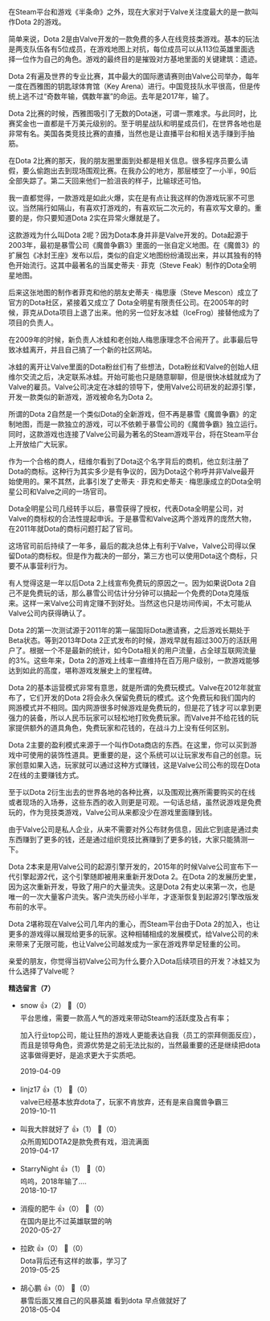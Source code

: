在Steam平台和游戏《半条命》之外，现在大家对于Valve关注度最大的是一款叫作Dota 2的游戏。

简单来说，Dota 2是由Valve开发的一款免费的多人在线竞技类游戏。基本的玩法是两支队伍各有5位成员，在游戏地图上对抗，每位成员可以从113位英雄里面选择一位作为自己的角色。游戏的最终目的是摧毁对方基地里面的关键建筑：遗迹。

Dota 2有遍及世界的专业比赛，其中最大的国际邀请赛则由Valve公司举办，每年一度在西雅图的钥匙球体育馆（Key Arena）进行。中国竞技队水平很高，但是传统上逃不过“奇数年输，偶数年赢”的命运。去年是2017年，输了。

Dota 2比赛的时候，西雅图吸引了无数的Dota迷，可谓一票难求。与此同时，比赛奖金也一直都是千万美元级别的。至于明星战队和明星成员们，在世界各地也是非常有名。美国各类竞技比赛的直播，当然也是让直播平台和相关选手赚到手抽筋。

在Dota 2比赛的那天，我的朋友圈里面到处都是相关信息。很多程序员要么请假，要么偷跑出去到现场围观比赛。在我办公的地方，那层楼空了一小半，90后全部失踪了。第二天回来他们一脸沮丧的样子，比输球还可怕。

我一直都觉得，一款游戏是如此火爆，实在是有点让我这样的伪游戏玩家不可思议。当然隔行如隔山，有喜欢打游戏的，有喜欢玩二次元的，有喜欢写文章的。重要的是，你只要知道Dota 2实在异常火爆就是了。

这款游戏为什么叫Dota 2呢？因为Dota本身并非是Valve开发的。Dota起源于2003年，最初是暴雪公司《魔兽争霸3》里面的一张自定义地图。在《魔兽3》的扩展包《冰封王座》发布以后，类似的自定义地图纷纷涌现出来，并以其独有的特色开始流行。这其中最著名的当属史蒂夫 · 菲克（Steve Feak）制作的Dota全明星地图。

后来这张地图的制作者菲克和他的朋友史蒂夫 · 梅思康（Steve Mescon）成立了官方的Dota社区，紧接着又成立了 Dota全明星有限责任公司。在2005年的时候，菲克从Dota项目上退了出来。他的另一位好友冰蛙（IceFrog）接替他成为了项目的负责人。

在2009年的时候，新负责人冰蛙和老创始人梅思康理念不合闹开了。此事最后导致冰蛙离开，并且自己搞了一个新的社区网站。

冰蛙的离开让Valve里面的Dota粉丝们有了些想法，Dota粉丝和Valve的创始人纽维尔交流之后，决定联系冰蛙。开始可能也只是随意聊聊，但是很快冰蛙就成为了Valve的雇员。Valve公司决定在冰蛙的领导下，使用Valve公司研发的起源引擎，开发一款类似的新游戏，游戏被命名为Dota 2。

所谓的Dota 2自然是一个类似Dota的全新游戏，但不再是暴雪《魔兽争霸》的定制地图，而是一款独立的游戏，可以不依赖于暴雪公司的《魔兽争霸》独立运行。同时，这款游戏也连接了Valve公司最为著名的Steam游戏平台，将在Steam平台上开放给广大玩家。

作为一个合格的商人，纽维尔看到了Dota这个名字背后的商机，他立刻注册了Dota的商标。这种行为其实多少是有争议的，因为Dota这个称呼并非Valve最开始使用的。果不其然，此事引发了史蒂夫 · 菲克和史蒂夫 · 梅思康成立的Dota全明星公司和Valve之间的一场官司。

Dota全明星公司几经转手以后，暴雪获得了授权，代表Dota全明星公司，对Valve的商标权的合法性提起申诉。于是暴雪和Valve这两个游戏界的庞然大物，在2011年就Dota的商标问题打起了官司。

这场官司前后持续了一年多，最后的裁决总体上有利于Valve，Valve公司得以保留Dota的商标权。但是作为裁决的一部分，第三方也可以使用Dota这个商标，只要不从事营利行为。

有人觉得这是一年以后Dota 2上线宣布免费玩的原因之一。因为如果说Dota 2自己不是免费玩的话，那么暴雪公司估计分分钟可以搞起一个免费的Dota克隆版来。这样一来Valve公司肯定赚不到好处。当然这也只是坊间传闻，不太可能从Valve公司内获得确认了。

Dota 2的第一次测试源于2011年的第一届国际Dota邀请赛，之后游戏长期处于Beta状态。等到2013年Dota 2正式发布的时候，游戏早就有超过300万的活跃用户了。根据一个不是最新的统计，如今Dota相关的用户流量，占全球互联网流量的3%。这些年来，Dota 2的游戏上线率一直维持在百万用户级别，一款游戏能够达到如此的高度，堪称游戏发展史上的里程碑。

Dota 2的基本运营模式非常有意思，就是所谓的免费玩模式。Valve在2012年就宣布了，它们开发的Dota 2将会永久保留免费玩的模式。这个免费玩和我们国内的网游模式并不相同。国内网游很多时候游戏是免费玩的，但是花了钱才可以拿到更强力的装备，所以人民币玩家可以轻松地打败免费玩家。而Valve并不给花钱的玩家提供额外的道具角色，免费玩家和花钱的，在战斗力上没有任何区别。

Dota 2主要的盈利模式来源于一个叫作Dota商店的东西。在这里，你可以买到游戏中可使用的装饰性道具。更重要的是，这个系统可以让玩家发布自己的创意。玩家创意如果入选，玩家就可以通过这种方式赚钱，这是Valve公司公布的现在Dota 2在线的主要赚钱方式。

至于以Dota 2衍生出去的世界各地的各种比赛，以及围观比赛所需要购买的在线或者现场的入场券，这些东西的收入则更是可观。一句话总结，虽然说游戏是免费玩的，作为竞技类游戏，Valve公司从来都没少在游戏里面赚到钱。

由于Valve公司是私人企业，从来不需要对外公布财务信息，因此它到底是通过卖东西赚到了更多的钱，还是通过组织竞技比赛赚到了更多的钱，大家只能猜测一下。

Dota 2本来是用Valve公司的起源引擎开发的，2015年的时候Valve公司宣布下一代引擎起源2代，这个引擎随即被用来重新开发Dota 2。在Dota 2的发展历史里，因为这次重新开发，导致了用户的大量流失。这是Dota 2有史以来第一次，也是唯一的一次大量客户流失。客户流失历经小半年，才逐渐恢复到起源2引擎改版发布前的水平。

Dota 2堪称现在Valve公司几年内的重心，而Steam平台由于Dota 2的加入，也让更多的游戏得以展现给更多的玩家。这种相辅相成的发展模式，给Valve公司的未来带来了无限可能，也让Valve公司越发成为一家在游戏界举足轻重的公司。

亲爱的朋友，你觉得当初Valve公司为什么要介入Dota后续项目的开发？冰蛙又为什么选择了Valve呢？
<div><strong>精选留言（7）</strong></div><ul>
<li><span>snow</span> 👍（2） 💬（0）<div>平台思维，需要一款高人气的游戏来带动Steam的活跃度及占有率；

加入行业top公司，能让狂热的游戏人更能表达自我（员工的崇拜侧面反应），而且是领导角色，资源优势是之前无法比拟的，当然最重要的还是继续把dota这事做得更好，是追求更大于实质吧。</div>2019-04-09</li><br/><li><span>linjz17</span> 👍（1） 💬（0）<div>valve已经基本放弃dota了，玩家不肯放弃，还有是来自魔兽争霸三</div>2019-10-11</li><br/><li><span>叫我大胖就好了</span> 👍（1） 💬（0）<div>众所周知DOTA2是款免费有戏，泪流满面</div>2019-04-17</li><br/><li><span>StarryNight</span> 👍（1） 💬（0）<div>呜呜，2018年输了....</div>2018-10-17</li><br/><li><span>消瘦的肥牛</span> 👍（0） 💬（0）<div>在国内是比不过英雄联盟的呐</div>2020-05-27</li><br/><li><span>拉欧</span> 👍（0） 💬（0）<div>Dota背后还有这样的故事，学习了</div>2019-05-25</li><br/><li><span>胡心鹏</span> 👍（0） 💬（0）<div>暴雪后面又推自己的风暴英雄 看到dota 早点做就好了 </div>2018-05-04</li><br/>
</ul>